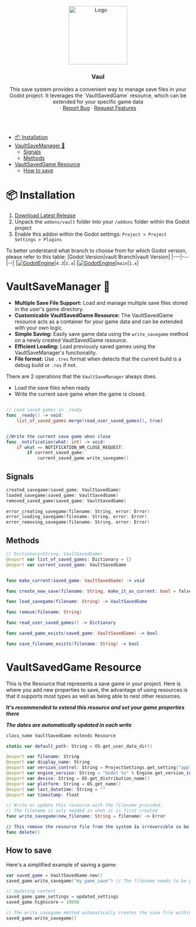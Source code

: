 <div align="center">
	<img src="icon.svg" alt="Logo" width="160" height="160">

<h3 align="center">Vaul</h3>

  <p align="center">
  This save system provides a convenient way to manage save files in your Godot project. It leverages the `VaultSavedGame` resource, which can be extended for your specific game data
	<br />
	·
	<a href="https://github.com/sempitern0/vault/issues/new?assignees=sempitern0&labels=%F0%9F%90%9B+bug&projects=&template=bug_report.md&title=">Report Bug</a>
	·
	<a href="https://github.com/sempitern0/vault/issues/new?assignees=sempitern0&labels=%E2%AD%90+feature&projects=&template=feature_request.md&title=">Request Features</a>
  </p>
</div>

<br>
<br>

- [📦 Installation](#-installation)
- [VaultSaveManager 💾](#vaultsavemanager-)
	- [Signals](#signals)
	- [Methods](#methods)
- [VaultSavedGame Resource](#vaultsavedgame-resource)
	- [How to save](#how-to-save)

# 📦 Installation

1. [Download Latest Release](https://github.com/sempitern0/vault/releases/latest)
2. Unpack the `addons/vault` folder into your `/addons` folder within the Godot project
3. Enable this addon within the Godot settings: `Project > Project Settings > Plugins`

To better understand what branch to choose from for which Godot version, please refer to this table:
|Godot Version|vault Branch|vault Version|
|---|---|--|
|[![GodotEngine](https://img.shields.io/badge/Godot_4.3.x_stable-blue?logo=godotengine&logoColor=white)](https://godotengine.org/)|`4.3`|`1.x`|
|[![GodotEngine](https://img.shields.io/badge/Godot_4.4.x_stable-blue?logo=godotengine&logoColor=white)](https://godotengine.org/)|`main`|`1.x`|

# VaultSaveManager 💾

- **Multiple Save File Support:** Load and manage multiple save files stored in the user's game directory.
- **Customizable VaultSavedGame Resource:** The VaultSavedGame resource acts as a container for your game data and can be extended with your own logic.
- **Simple Saving:** Easily save game data using the `write_savegame` method on a newly created VaultSavedGame resource.
- **Efficient Loading:** Load previously saved games using the VaultSaveManager's functionality.
- **File format:** Use `.tres` format when detects that the current build is a debug build or `.res` if not.

There are 2 operations that the `VaultSaveManager` always does.

- Load the save files when ready
- Write the current save game when the game is closed.

```swift

// Load saved games in _ready
func _ready() -> void:
	list_of_saved_games.merge(read_user_saved_games(), true)


//Write the current save game when close
func _notification(what: int) -> void:
	if what == NOTIFICATION_WM_CLOSE_REQUEST:
		if current_saved_game:
			current_saved_game.write_savegame()
```

## Signals

```swift
created_savegame(saved_game: VaultSavedGame)
loaded_savegame(saved_game: VaultSavedGame)
removed_saved_game(saved_game: VaultSavedGame)

error_creating_savegame(filename: String, error: Error)
error_loading_savegame(filename: String, error: Error)
error_removing_savegame(filename: String, error: Error)
```

## Methods

```swift
// Dictionary<String, VaultSavedGame>
@export var list_of_saved_games: Dictionary = {}
@export var current_saved_game: VaultSavedGame


func make_current(saved_game: VaultSavedGame) -> void

func create_new_save(filename: String, make_it_as_current: bool = false)

func load_savegame(filename: String) -> VaultSavedGame

func remove(filename: String)

func read_user_saved_games() -> Dictionary

func saved_game_exists(saved_game: VaultSavedGame) -> bool

func save_filename_exists(filename: String) -> bool
```

# VaultSavedGame Resource

This is the Resource that represents a save game in your project. Here is where you add new properties to save, the advantage of using resources is that it supports most types as well as being able to nest other resources.

**_It's recommended to extend this resource and set your game properties there_**

**_The dates are automatically updated in each write_**

```swift
class_name VaultSavedGame extends Resource

static var default_path: String = OS.get_user_data_dir()

@export var filename: String
@export var display_name: String
@export var version_control: String = ProjectSettings.get_setting("application/config/version", "1.0.0")
@export var engine_version: String = "Godot %s" % Engine.get_version_info().string
@export var device: String = OS.get_distribution_name()
@export var platform: String = OS.get_name()
@export var last_datetime: String = ""
@export var timestamp: float

// Write or update this resource with the filename provided.
// The filename is only needed in when it is first created
func write_savegame(new_filename: String = filename) -> Error

// This remove the resource file from the system is irreversible so be sure to use confirmation prompts in your UI before performing this action.
func delete()
```

## How to save

Here's a simplified example of saving a game:

```swift
var saved_game = VaultSavedGame.new()
saved_game.write_savegame("my_game_save") // The filename needs to be provided only in the first creation

// Updating content
saved_game.game_settings = updated_settings
saved_game.highscore = 10000

// The write_savegame method automatically creates the save file within the user's game directory.
saved_game.write_savegame()
```
